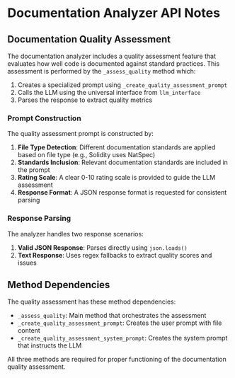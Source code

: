 # Documentation Analyzer API Notes

## Documentation Quality Assessment

The documentation analyzer includes a quality assessment feature that evaluates how well code is documented against standard practices. This assessment is performed by the `_assess_quality` method which:

1. Creates a specialized prompt using `_create_quality_assessment_prompt`
2. Calls the LLM using the universal interface from `llm_interface`
3. Parses the response to extract quality metrics

### Prompt Construction

The quality assessment prompt is constructed by:

1. **File Type Detection**: Different documentation standards are applied based on file type (e.g., Solidity uses NatSpec)
2. **Standards Inclusion**: Relevant documentation standards are included in the prompt
3. **Rating Scale**: A clear 0-10 rating scale is provided to guide the LLM assessment
4. **Response Format**: A JSON response format is requested for consistent parsing

### Response Parsing

The analyzer handles two response scenarios:

1. **Valid JSON Response**: Parses directly using `json.loads()`
2. **Text Response**: Uses regex fallbacks to extract quality scores and issues

## Method Dependencies

The quality assessment has these method dependencies:

- `_assess_quality`: Main method that orchestrates the assessment
- `_create_quality_assessment_prompt`: Creates the user prompt with file content
- `_create_quality_assessment_system_prompt`: Creates the system prompt that instructs the LLM

All three methods are required for proper functioning of the documentation quality assessment.
